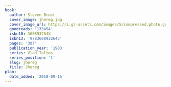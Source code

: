 ```yaml
---
book:
  author: Steven Brust
  cover_image: jhereg.jpg
  cover_image_url: https://i.gr-assets.com/images/S/compressed.photo.goodreads.com/books/1328204364l/133454._SX98_.jpg
  goodreads: '133454'
  isbn10: 360893264X
  isbn13: '9783608932645'
  pages: '307'
  publication_year: '1983'
  series: Vlad Taltos
  series_position: '1'
  slug: jhereg
  title: Jhereg
plan:
  date_added: '2018-09-15'
---
```

